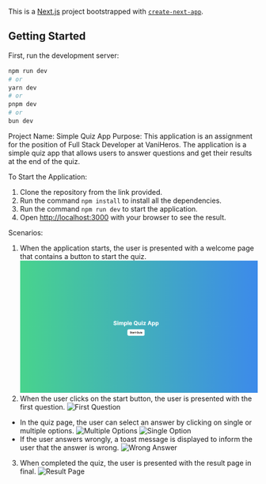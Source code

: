 This is a [Next.js](https://nextjs.org/) project bootstrapped with [`create-next-app`](https://github.com/vercel/next.js/tree/canary/packages/create-next-app).

## Getting Started

First, run the development server:

```bash
npm run dev
# or
yarn dev
# or
pnpm dev
# or
bun dev
```

Project Name: Simple Quiz App
Purpose: This application is an assignment for the position of Full Stack Developer at VaniHeros. The application is a simple quiz app that allows users to answer questions and get their results at the end of the quiz.

To Start the Application:
1. Clone the repository from the link provided.
2. Run the command `npm install` to install all the dependencies.
3. Run the command `npm run dev` to start the application.
4. Open [http://localhost:3000](http://localhost:3000) with your browser to see the result.

Scenarios:
1. When the application starts, the user is presented with a welcome page that contains a button to start the quiz.
![Welcome Page](/simple-quiz-app/Images/intro.png)
2. When the user clicks on the start button, the user is presented with the first question.
![First Question](/Images/quiz.png)
- In the quiz page, the user can select an answer by clicking on single or multiple options.
![Multiple Options](/Images/quiz3.png)
![Single Option](/Images/quiz1.png)
- If the user answers wrongly, a toast message is displayed to inform the user that the answer is wrong.
![Wrong Answer](/Images/quiz2.png)
3. When completed the quiz, the user is presented with the result page in final.
![Result Page](/Images/quiz4.png)